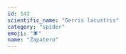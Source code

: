 ```yaml
---
id: 142
scientific_name: "Gerris lacustris"
category: "spider"
emoji: "🕷️"
name: "Zapatero"
---
```

